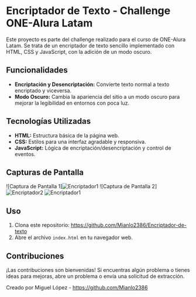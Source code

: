 # Encriptador de Texto - Challenge ONE-Alura Latam

Este proyecto es parte del challenge realizado para el curso de ONE-Alura Latam. Se trata de un encriptador de texto sencillo implementado con HTML, CSS y JavaScript, con la adición de un modo oscuro.

## Funcionalidades

- **Encriptación y Desencriptación:** Convierte texto normal a texto encriptado y viceversa.
- **Modo Oscuro:** Cambia la apariencia del sitio a un modo oscuro para mejorar la legibilidad en entornos con poca luz.


## Tecnologías Utilizadas

- **HTML:** Estructura básica de la página web.
- **CSS:** Estilos para una interfaz agradable y responsiva.
- **JavaScript:** Lógica de encriptación/desencriptación y control de eventos.

## Capturas de Pantalla

![Captura de Pantalla 1]![Encriptador1](https://github.com/Mianlo2386/Encriptador-de-texto/assets/116380765/f87a24fc-99cd-48bf-a42f-e19031cd3ece)
![Captura de Pantalla 2]![Encriptador2](https://github.com/Mianlo2386/Encriptador-de-texto/assets/116380765/02a19766-d5b2-44d1-aa2d-09f26dce0953)
![Encriptador1](https://github.com/Mianlo2386/Encriptador-de-texto/assets/116380765/f87a24fc-99cd-48bf-a42f-e19031cd3ece)

## Uso

1. Clona este repositorio: https://github.com/Mianlo2386/Encriptador-de-texto
2. Abre el archivo `index.html` en tu navegador web.

## Contribuciones

¡Las contribuciones son bienvenidas! Si encuentras algún problema o tienes ideas para mejoras, abre un problema o envía una solicitud de extracción.


Creado por Miguel López - https://github.com/Mianlo2386
